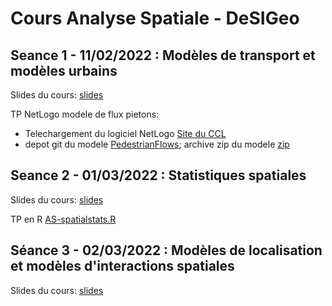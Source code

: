 
# Cours Analyse Spatiale - DeSIGeo

## Seance 1 - 11/02/2022 : Modèles de transport et modèles urbains

Slides du cours: [slides](1-ModelesTransportMobilite/AnalyseSpatiale-DeSIGeo_2022_Seance1-ModelesTransportMobilite.pdf)

TP NetLogo modele de flux pietons:
 - Telechargement du logiciel NetLogo [Site du CCL](https://ccl.northwestern.edu/netlogo/6.1.1/)
 - depot git du modele [PedestrianFlows](https://github.com/JusteRaimbault/PedestrianFlows); archive zip du modele [zip](1-ModelesTransportMobilite/PedestrianFlows-model.zip)


## Seance 2 - 01/03/2022 : Statistiques spatiales

Slides du cours: [slides](2-StatistiquesSpatiales/AnalyseSpatiale-DeSIGeo_2022_Seance2-StatistiquesSpatiales.pdf)

TP en R [AS-spatialstats.R](2-StatistiquesSpatiales/TP/AS-spatialstats.R)

## Séance 3 - 02/03/2022 : Modèles de localisation et modèles d'interactions spatiales

Slides du cours: [slides](3-InteractionsSpatiales/AnalyseSpatiale-DeSIGeo_2022_Seance2-InteractionsSpatiales.pdf)
